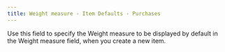 ```yaml
---
title: Weight measure - Item Defaults - Purchases
---
```



Use this field to specify the Weight measure to be displayed by default  in the Weight measure field, when you create a new item.
